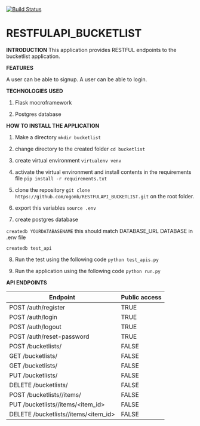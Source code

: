 [![Build Status](https://travis-ci.org/ogomb/RESTFULAPI_BUCKETLIST.svg?branch=master)](https://travis-ci.org/ogomb/RESTFULAPI_BUCKETLIST)
# RESTFULAPI_BUCKETLIST
**INTRODUCTION**
This application provides RESTFUL endpoints to the bucketlist application.

**FEATURES**

A user can be able to signup.
A user can be able to login.

**TECHNOLOGIES USED** 

1. Flask mocroframework

2. Postgres database

**HOW TO INSTALL THE APPLICATION**

1. Make a directory `mkdir bucketlist`

2. change directory to the created folder `cd bucketlist`

3. create virtual environment `virtualenv venv`

4. activate the virtual environment and install contents in the requirements file `pip install -r requirements.txt`

5. clone the repository `git clone https://github.com/ogomb/RESTFULAPI_BUCKETLIST.git` on the root folder.

6. export this variables `source .env`
      
7. create postgres database 

`createdb YOURDATABASENAME` this should match DATABASE_URL DATABASE in .env file

`createdb test_api`

8. Run the test using the following code `python test_apis.py`

9. Run the application using the following code `python run.py`

**API ENDPOINTS**

Endpoint  | Public access
---------------------------|--------------
POST /auth/register | TRUE
POST /auth/login  | TRUE
POST /auth/logout  | TRUE
POST /auth/reset-password | TRUE
POST /bucketlists/  | FALSE
GET /bucketlists/  | FALSE
GET /bucketlists/<id> | FALSE
PUT /bucketlists/<id> | FALSE
DELETE /bucketlists/<id> | FALSE
POST /bucketlists/<id>/items/ | FALSE
PUT /bucketlists/<id>/items/<item_id> | FALSE
DELETE /bucketlists/<id>/items/<item_id> | FALSE
